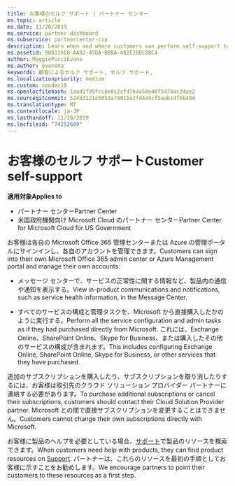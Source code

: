 ```yaml
---
title: お客様のセルフ サポート | パートナー センター
ms.topic: article
ms.date: 11/20/2019
ms.service: partner-dashboard
ms.subservice: partnercenter-csp
description: Learn when and where customers can perform self-support to manage their own accounts and when they should contact their Cloud Solution Provider partner.
ms.assetid: 980116E0-AA02-45DA-BBBA-482E28DC8BC4
author: MaggiePucciEvans
ms.author: evansma
keywords: 顧客によるセルフ サポート, セルフ サポート,
ms.localizationpriority: medium
ms.custom: seodec18
ms.openlocfilehash: 1aad1f95fcc8e0c2cfd764a58e48f5474ac24ae2
ms.sourcegitcommit: 524d3121e5053a74911e2fd4e9cf5aab14f6b48d
ms.translationtype: MT
ms.contentlocale: ja-JP
ms.lasthandoff: 11/20/2019
ms.locfileid: "74252689"
---
```

# <a name="customer-self-support"></a><span data-ttu-id="ead99-104">お客様のセルフ サポート</span><span class="sxs-lookup"><span data-stu-id="ead99-104">Customer self-support</span></span>

<span data-ttu-id="ead99-105">**適用対象**</span><span class="sxs-lookup"><span data-stu-id="ead99-105">**Applies to**</span></span>

-  <span data-ttu-id="ead99-106">パートナー センター</span><span class="sxs-lookup"><span data-stu-id="ead99-106">Partner Center</span></span>
-  <span data-ttu-id="ead99-107">米国政府機関向け Microsoft Cloud のパートナー センター</span><span class="sxs-lookup"><span data-stu-id="ead99-107">Partner Center for Microsoft Cloud for US Government</span></span>


<span data-ttu-id="ead99-108">お客様は各自の Microsoft Office 365 管理センターまたは Azure の管理ポータルにサインインし、各自のアカウントを管理できます。</span><span class="sxs-lookup"><span data-stu-id="ead99-108">Customers can sign into their own Microsoft Office 365 admin center or Azure Management portal and manage their own accounts:</span></span>

-   <span data-ttu-id="ead99-109">メッセージ センターで、サービスの正常性に関する情報など、製品内の通信や通知を表示する。</span><span class="sxs-lookup"><span data-stu-id="ead99-109">View in-product communications and notifications, such as service health information, in the Message Center.</span></span>

-   <span data-ttu-id="ead99-110">すべてのサービスの構成と管理タスクを、Microsoft から直接購入したかのように実行する。</span><span class="sxs-lookup"><span data-stu-id="ead99-110">Perform all the service configuration and admin tasks as if they had purchased directly from Microsoft.</span></span> <span data-ttu-id="ead99-111">これには、Exchange Online、SharePoint Online、Skype for Business、または購入したその他のサービスの構成が含まれます。</span><span class="sxs-lookup"><span data-stu-id="ead99-111">This includes configuring Exchange Online, SharePoint Online, Skype for Business, or other services that they have purchased.</span></span>

<span data-ttu-id="ead99-112">追加のサブスクリプションを購入したり、サブスクリプションを取り消したりするには、お客様は取引先のクラウド ソリューション プロバイダー パートナーに連絡する必要があります。</span><span class="sxs-lookup"><span data-stu-id="ead99-112">To purchase additional subscriptions or cancel their subscriptions, customers should contact their Cloud Solution Provider partner.</span></span> <span data-ttu-id="ead99-113">Microsoft との間で直接サブスクリプションを変更することはできません。</span><span class="sxs-lookup"><span data-stu-id="ead99-113">Customers cannot change their own subscriptions directly with Microsoft.</span></span>

<span data-ttu-id="ead99-114">お客様に製品のヘルプを必要としている場合、[サポート](https://partnercenter.microsoft.com/partner/support)で製品のリソースを検索できます。</span><span class="sxs-lookup"><span data-stu-id="ead99-114">When customers need help with products, they can find product resources on [Support](https://partnercenter.microsoft.com/partner/support).</span></span> <span data-ttu-id="ead99-115">パートナーは、これらのリソースを最初の手順としてお客様に示すことをお勧めします。</span><span class="sxs-lookup"><span data-stu-id="ead99-115">We encourage partners to point their customers to these resources as a first step.</span></span>

 

 




